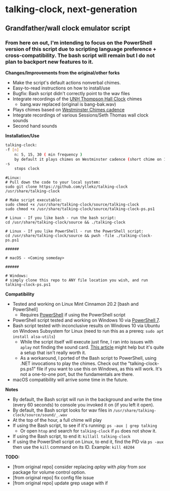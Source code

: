 # talking-clock, next-generation

## Grandfather/wall clock emulator script

### From here on out, I'm intending to focus on the PowerShell version of this script due to scripting language preference + cross-compatibility. The bash script will remain but I do not plan to backport new features to it.

**Changes/Improvements from the original/other forks**
* Make the script's default actions nonverbal chimes.
* Easy-to-read instructions on how to install/use
* Bugfix: Bash script didn't correctly point to the wav files
* Integrate recordings of the [UNH Thompson Hall Clock](https://www.youtube.com/watch?v=pmfMDvX646g) chimes
    * bang.wav replaced (original is bang-bak.wav)
* Plays chimes based on [Westminster Chimes cadence](https://en.wikipedia.org/wiki/Westminster_Quarters)
* Integrate recordings of various Sessions/Seth Thomas wall clock sounds
* Second hand sounds

**Installation/Use**
```bash
talking-clock:
-f [n]
    n: 5, 15, 30 ( min frequency )
    by default it plays chimes on Westminster cadence (short chime on 15/30/45 minutes past the hour) and will play a clock bell striking sound x times based on the hour.
-s
    stops clock
```

```
#Linux:
# Pull down the code to your local system:
sudo git clone https://github.com/yllekz/talking-clock /usr/share/talking-clock

# Make script executable:
sudo chmod +x /usr/share/talking-clock/source/talking-clock
sudo chmod +x /usr/share/talking-clock/source/talking-clock-ps.ps1

# Linux - If you like bash - run the bash script:
cd /usr/share/talking-clock/source && ./talking-clock

# Linux - If you like PowerShell - run the PowerShell script:
cd /usr/share/talking-clock/source && pwsh -file ./talking-clock-ps.ps1

######

# macOS - <Coming someday>

######

# Windows:
# simply clone this repo to ANY file location you wish, and run talking-clock-ps.ps1
```

**Compatibility**
* Tested and working on Linux Mint Cinnamon 20.2 [bash and PowerShell]
    * Requires [PowerShell](https://github.com/powershell/powershell/) if using the PowerShell script
* PowerShell script tested and working on Windows 10 via [PowerShell 7](https://github.com/powershell/powershell/).
* Bash script tested with inconclusive results on Windows 10 via Ubuntu on Windows Subsystem for Linux (need to run this as a prereq: `sudo apt install alsa-utils`)
    * While the script itself will execute just fine, I ran into issues with `aplay` not finding the sound card. [This article](https://research.wmz.ninja/articles/2017/11/setting-up-wsl-with-graphics-and-audio.html) might help but it's quite a setup that isn't really worth it.
    * As a workaround, I ported of the Bash script to PowerShell, using .NET invocations to play the chimes. Check out the "talking-clock-ps.ps1" file if you want to use this on Windows, as this will work. It's not a one-to-one port, but the fundamentals are there.
* macOS compatibility will arrive some time in the future.

**Notes**
* By default, the Bash script will run in the background and write the time (every 60 seconds) to console you invoked it on (if you left it open).
* By default, the Bash script looks for wav files in `/usr/share/talking-clock/source/sound/_.wav`
* At the top of the hour, a full chime will play
* If using the Bash script, to see if it's running: `ps -aux | grep talking`
    * Or open `htop` and search for `talking-clock` if `ps` does not show it.
* If using the Bash script, to end it: ``killall talking-clock``
* If using the PowerShell script on Linux, to end it, find the PID via `ps -aux` then use the `kill` command on its ID. Example: `kill 48204`

**TODO:**
* [from original repo] consider replacing *aplay* with *play* from *sox* package for volume control option.
* [from original repo] fix config file issue
* [from original repo] update grep usage with if
